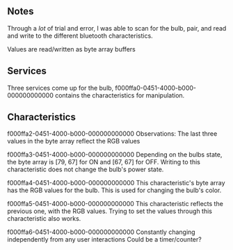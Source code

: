 ## Notes

Through a *lot* of trial and error, I was able to scan for the bulb, pair, and read and write to the different bluetooth characteristics.

Values are read/written as byte array buffers

## Services

Three services come up for the bulb, f000ffa0-0451-4000-b000-000000000000 contains the characteristics for manipulation.

## Characteristics

f000ffa2-0451-4000-b000-000000000000
Observations: The last three values in the byte array reflect the RGB values

f000ffa3-0451-4000-b000-000000000000
Depending on the bulbs state, the byte array is [79, 67] for ON and [67, 67] for OFF.
Writing to this characteristic does not change the bulb's power state.

f000ffa4-0451-4000-b000-000000000000
This characteristic's byte array has the RGB values for the bulb.
This is used for changing the bulb's color.

f000ffa5-0451-4000-b000-000000000000
This characteristic reflects the previous one, with the RGB values.
Trying to set the values through this characteristic also works.

f000ffa6-0451-4000-b000-000000000000
Constantly changing independently from any user interactions
Could be a timer/counter?
